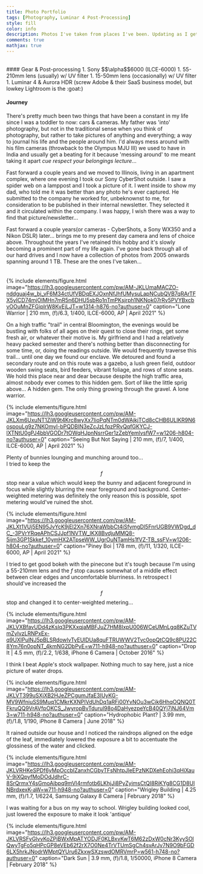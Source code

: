 ```yaml
---
title: Photo Portfolio
tags: [Photography, Luminar 4 Post-Processing]
style: fill
color: info
description: Photos I've taken from places I've been. Updating as I get time.
comments: true
mathjax: true
---
```


<br>
#### Gear & Post-processing
1. Sony $$\alpha$$6000 (ILCE-6000)
1. 55-210mm lens (usually) w/ UV filter
1. 15-50mm lens (occasionally) w/ UV filter
1. Luminar 4 & Aurora HDR (screw Adobe & their SaaS business model, but lowkey Lightroom is the :goat:)
<br>

#### Journey
There's pretty much been two things that have been a constant in my life since I was a toddler to now: cars & cameras. My father was 'into' photography, but not in the traditional sense when you think of photography, but rather to take pictures of anything and everything; a way to journal his life and the people around him. I'd always mess around with his film cameras (throwback to the Olympus MJU III) we used to have in India and usually get a beating for it because 'messing around' to me meant taking it apart *cue respect your belongings lecture*...
<br>

Fast forward a couple years and we moved to Illinois, living in an apartment complex, where one evening I took our Sony CyberShot outside. I saw a spider web on a lamppost and I took a picture of it. I went inside to show my dad, who told me it was better than any photo he's ever captured. He submitted to the company he worked for, unbeknownst to me, for consideration to be published in their internal newsletter. They selected it and it circulated within the company. I was happy, I wish there was a way to find that picture/newsletter...
<br>

Fast forward a couple years(or cameras - CyberShots, a Sony WX350 and a Nikon DSLR) later... brings me to my present day camera and lens of choice above. Throughout the years I've retained this hobby and it's slowly becoming a prominent part of my life again. I've gone back through all of our hard drives and I now have a collection of photos from 2005 onwards spanning around 1 TB. These are the ones I've taken...  
<br>
<br>
{% include elements/figure.html image="https://lh3.googleusercontent.com/pw/AM-JKLUmaMACZO-nddguaj4w_bj_vF6M34ctUfVBDqEXJOxnNfJhfUMysuLapNCubQVB7qRArTFX5yICD74mjOIMHn7mR5n6DHU5sbRo1nTmPKsjrph1NKNok07rRv5PVYBxcbvOOuMnZFGipIrW8KvEjLJT=w1314-h876-no?authuser=0" caption="Lone Warrior | 210 mm,  \(f\)/6.3,  1/400,  ILCE-6000, AP | April 2021" %}

On a high traffic "trail" in central Bloomington, the evenings would be bustling with folks of all ages on their quest to close their rings, get some fresh air, or whatever their motive is. My girlfriend and I had a relatively heavy packed semester and there's nothing better than disconnecting for some time, or, doing the readings outside. We would frequently traverse this trail... until one day we found our enclave. We detoured and found a secondary route and on this route was a gazebo, a lush green field, outdoor wooden swing seats, bird feeders, vibrant foliage, and rows of stone seats. We hold this place near and dear because despite the high traffic area, almost nobody ever comes to this hidden gem. Sort of like the little sprig above... A hidden gem. The only thing growing through the gravel. A lone warrior.

{% include elements/figure.html image="https://lh3.googleusercontent.com/pw/AM-JKLXm6UxuNT1ZiW9t4Krc8wyXx7IioPqNTm0dWAjkjTCd8cCHB6ULlKR9N6ospouLg9z7NKOmyI-bPQDBIN3eZcJzLfpzPRvQqfGKYCJ-lXTNtU0gPJ4bbVGODr7tOWqHJpnNsrrGer1zZebYemlvsfW7=w1206-h804-no?authuser=0" caption="Seeing But Not Saying | 210 mm,  \(f\)/7,  1/400,  ILCE-6000, AP | April 2021" %}

Plenty of bunnies lounging and munching around too...
<br>
I tried to keep the $$f$$ stop near a value which would keep the bunny and adjacent foreground in focus while slightly blurring the near foreground and background. Center-weighted metering was definitely the only reason this is possible, spot metering would've ruined the shot.

{% include elements/figure.html image="https://lh3.googleusercontent.com/pw/AM-JKLXt1VUj5EN95JvYcK9jEl2Xn76XNraWbbCt4iSfvmgDl5FnrUGB9VWDgd_dC_-3PVrYRqeAPhCSJJpf1NVTW_lKX8BvdjuMMQ8-5ijm3GP1Skkef_10ymHX2ATpseWW_UgrOuNTamHs1fVZ-TB_ssFV=w1206-h804-no?authuser=0" caption="Piney Boi | 178 mm,  \(f\)/11,  1/320,  ILCE-6000, AP | April 2021" %}

I tried to get good bokeh with the pinecone but it's tough because I'm using a 55-210mm lens and the $f$ stop causes somewhat of a middle effect between clear edges and uncomfortable blurriness.  In retrospect I should've increased the $$f$$ stop and changed it to center-weighted metering...

{% include elements/figure.html image="https://lh3.googleusercontent.com/pw/AM-JKLVXBfavUDd4zKslq3PKXxqjaMBFJuZ7HM8IxpU006WCeUMnLgq8KZuTVmZylvzLRNPxEx-q9UXIPulNJ5pBLSRdowlvTyEUlDUa8quFTRUWWV2Tvc0opQtCQ9c8PU22C8Ym76n0opNT_4kmNG2DbPyE=w711-h948-no?authuser=0" caption="Drop It | 4.5 mm,  \(f\)/2.2,  1/638,  iPhone 6 Camera | October 2016" %}

I think I beat Apple's stock wallpaper. Nothing much to say here, just a nice picture of water drops.

{% include elements/figure.html image="https://lh3.googleusercontent.com/pw/AM-JKLVT399uSXjXB2HJeZPCgumJfaE3IUyKG-MV9WfniuSS9Muq1CMkrKXNPIVdUhDq1aRFi00YvNOu3wCik6HhqOQNQ0TFkruQQ9VrAVfpOKCS_JwyropBvTdurul98o4DaHyezpeYcB40QYj7jNJ64Vm3=w711-h948-no?authuser=0" caption="Hydrophobic Plant? | 3.99 mm,  \(f\)/1.8,  1/190,  iPhone 8 Camera | June 2018" %}

It rained outside our house and I noticed the raindrops aligned on the edge of the leaf, immediately lowered the exposure a bit to accentuate the glossiness of the water and clicked.

{% include elements/figure.html image="https://lh3.googleusercontent.com/pw/AM-JKLVRHKeSPDf6yMpOccblZanxhCGbyTFsNhtpJleEPzNKDXehEohi3qHiXauV-9iXQpyfMoDOdJdhrC-8SrQrmxY4sGmoAibpq9mVI4rmfotb6LKhjJi8PyZyimsCtQI8RiKYg8CG1D8UlNBrdxexK-aW=w711-h948-no?authuser=0" caption="Wrigley Building | 4.25 mm,  \(f\)/1.7,  1/6224,  Samsung Galaxy 8 Camera | February 2018" %}

I was waiting for a bus on my way to school. Wrigley building looked cool, just lowered the exposure to make it look 'antique'

{% include elements/figure.html image="https://lh3.googleusercontent.com/pw/AM-JKLVRSFyGlvvKoZPjBWxMpATYODJF0KLBxvKwT6M62zDxW0cNr3KyySOlQwyTgFo5qHPcGP8eVEb62f2rX7O0Ne4TrVTUmSgCh4svArJv7N9O9bFGD6LX5hrkJNodrWMptQYUru6ZkxwSXzswdOMRVmrP=w561-h748-no?authuser=0" caption="Dark Sun | 3.9 mm,  \(f\)/1.8,  1/50000,  iPhone 8 Camera | February 2018" %}
